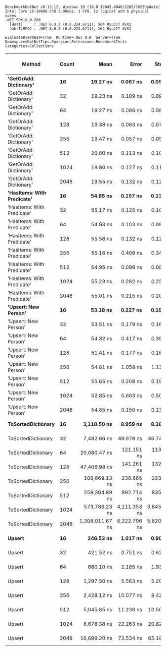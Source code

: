 ```

BenchmarkDotNet v0.13.12, Windows 10 (10.0.19045.4046/22H2/2022Update)
Intel Core i5-10400 CPU 2.90GHz, 1 CPU, 12 logical and 6 physical cores
.NET SDK 8.0.200
  [Host]     : .NET 8.0.2 (8.0.224.6711), X64 RyuJIT AVX2
  Job-TLMPGC : .NET 8.0.2 (8.0.224.6711), X64 RyuJIT AVX2

EvaluateOverhead=True  Runtime=.NET 8.0  Server=True  
Namespace=DotNetTips.Spargine.Extensions.BenchmarkTests  Categories=Collections  

```
| Method                     | Count | Mean            | Error        | StdDev       | StdErr       | Min             | Q1              | Median          | Q3              | Max             | Op/s         | CI99.9% Margin | Iterations | Kurtosis | MValue | Skewness | Rank | LogicalGroup | Baseline | Code Size | Exceptions | Completed Work Items | Lock Contentions | Gen0   | Allocated |
|--------------------------- |------ |----------------:|-------------:|-------------:|-------------:|----------------:|----------------:|----------------:|----------------:|----------------:|-------------:|---------------:|-----------:|---------:|-------:|---------:|-----:|------------- |--------- |----------:|-----------:|---------------------:|-----------------:|-------:|----------:|
| **&#39;GetOrAdd: Dictionary&#39;**     | **16**    |        **19.27 ns** |     **0.067 ns** |     **0.056 ns** |     **0.016 ns** |        **19.19 ns** |        **19.23 ns** |        **19.26 ns** |        **19.30 ns** |        **19.41 ns** | **51,888,683.7** |      **0.0670 ns** |      **13.00** |    **3.248** |  **2.000** |   **0.7890** |    **1** | *****            | **No**       |   **1,151 B** |          **-** |                    **-** |                **-** |      **-** |         **-** |
| &#39;GetOrAdd: Dictionary&#39;     | 32    |        19.23 ns |     0.109 ns |     0.091 ns |     0.025 ns |        19.02 ns |        19.24 ns |        19.25 ns |        19.26 ns |        19.34 ns | 52,015,052.8 |      0.1091 ns |      13.00 |    2.989 |  2.000 |  -1.0576 |    1 | *            | No       |   1,151 B |          - |                    - |                - |      - |         - |
| &#39;GetOrAdd: Dictionary&#39;     | 64    |        19.27 ns |     0.086 ns |     0.080 ns |     0.021 ns |        19.03 ns |        19.26 ns |        19.29 ns |        19.31 ns |        19.37 ns | 51,890,974.4 |      0.0857 ns |      15.00 |    6.095 |  2.000 |  -1.7826 |    1 | *            | No       |   1,151 B |          - |                    - |                - |      - |         - |
| &#39;GetOrAdd: Dictionary&#39;     | 128   |        19.38 ns |     0.083 ns |     0.078 ns |     0.020 ns |        19.21 ns |        19.35 ns |        19.38 ns |        19.43 ns |        19.55 ns | 51,590,046.9 |      0.0832 ns |      15.00 |    3.369 |  2.000 |  -0.1881 |    1 | *            | No       |   1,151 B |          - |                    - |                - |      - |         - |
| &#39;GetOrAdd: Dictionary&#39;     | 256   |        19.47 ns |     0.057 ns |     0.054 ns |     0.014 ns |        19.40 ns |        19.42 ns |        19.45 ns |        19.49 ns |        19.59 ns | 51,370,121.2 |      0.0572 ns |      15.00 |    2.533 |  2.000 |   0.7119 |    1 | *            | No       |   1,151 B |          - |                    - |                - |      - |         - |
| &#39;GetOrAdd: Dictionary&#39;     | 512   |        20.60 ns |     0.113 ns |     0.106 ns |     0.027 ns |        20.35 ns |        20.55 ns |        20.57 ns |        20.70 ns |        20.76 ns | 48,544,587.7 |      0.1134 ns |      15.00 |    2.876 |  2.000 |  -0.4230 |    2 | *            | No       |   1,151 B |          - |                    - |                - |      - |         - |
| &#39;GetOrAdd: Dictionary&#39;     | 1024  |        19.80 ns |     0.127 ns |     0.119 ns |     0.031 ns |        19.58 ns |        19.74 ns |        19.85 ns |        19.87 ns |        19.96 ns | 50,516,621.7 |      0.1269 ns |      15.00 |    2.028 |  2.000 |  -0.6807 |    1 | *            | No       |   1,151 B |          - |                    - |                - |      - |         - |
| &#39;GetOrAdd: Dictionary&#39;     | 2048  |        19.55 ns |     0.132 ns |     0.124 ns |     0.032 ns |        19.24 ns |        19.51 ns |        19.57 ns |        19.62 ns |        19.77 ns | 51,142,385.7 |      0.1323 ns |      15.00 |    3.585 |  2.000 |  -0.7378 |    1 | *            | No       |   1,151 B |          - |                    - |                - |      - |         - |
| **&#39;HasItems: With Predicate&#39;** | **16**    |        **54.85 ns** |     **0.157 ns** |     **0.139 ns** |     **0.037 ns** |        **54.64 ns** |        **54.75 ns** |        **54.85 ns** |        **54.92 ns** |        **55.14 ns** | **18,230,636.9** |      **0.1569 ns** |      **14.00** |    **2.294** |  **2.000** |   **0.4336** |    **5** | *****            | **No**       |   **1,792 B** |          **-** |                    **-** |                **-** | **0.0006** |      **56 B** |
| &#39;HasItems: With Predicate&#39; | 32    |        55.17 ns |     0.125 ns |     0.104 ns |     0.029 ns |        55.00 ns |        55.08 ns |        55.16 ns |        55.25 ns |        55.34 ns | 18,126,678.5 |      0.1248 ns |      13.00 |    1.593 |  2.000 |  -0.0304 |    5 | *            | No       |   1,710 B |          - |                    - |                - | 0.0006 |      56 B |
| &#39;HasItems: With Predicate&#39; | 64    |        54.93 ns |     0.103 ns |     0.097 ns |     0.025 ns |        54.76 ns |        54.86 ns |        54.95 ns |        54.98 ns |        55.11 ns | 18,204,852.8 |      0.1035 ns |      15.00 |    2.074 |  2.000 |   0.1457 |    5 | *            | No       |   1,134 B |          - |                    - |                - | 0.0006 |      56 B |
| &#39;HasItems: With Predicate&#39; | 128   |        55.56 ns |     0.132 ns |     0.124 ns |     0.032 ns |        55.33 ns |        55.51 ns |        55.59 ns |        55.64 ns |        55.80 ns | 17,997,101.7 |      0.1321 ns |      15.00 |    2.303 |  2.000 |  -0.2186 |    5 | *            | No       |   1,792 B |          - |                    - |                - | 0.0006 |      56 B |
| &#39;HasItems: With Predicate&#39; | 256   |        55.16 ns |     0.409 ns |     0.341 ns |     0.095 ns |        54.87 ns |        55.02 ns |        55.05 ns |        55.08 ns |        55.96 ns | 18,129,937.6 |      0.4089 ns |      13.00 |    3.826 |  2.000 |   1.5853 |    5 | *            | No       |   1,579 B |          - |                    - |                - | 0.0006 |      56 B |
| &#39;HasItems: With Predicate&#39; | 512   |        54.95 ns |     0.096 ns |     0.089 ns |     0.023 ns |        54.81 ns |        54.90 ns |        54.92 ns |        55.05 ns |        55.08 ns | 18,199,235.2 |      0.0956 ns |      15.00 |    1.505 |  2.000 |   0.1890 |    5 | *            | No       |   1,579 B |          - |                    - |                - | 0.0006 |      56 B |
| &#39;HasItems: With Predicate&#39; | 1024  |        55.23 ns |     0.282 ns |     0.250 ns |     0.067 ns |        54.81 ns |        55.03 ns |        55.27 ns |        55.43 ns |        55.59 ns | 18,107,268.2 |      0.2819 ns |      14.00 |    1.539 |  2.000 |  -0.1587 |    5 | *            | No       |   1,579 B |          - |                    - |                - | 0.0006 |      56 B |
| &#39;HasItems: With Predicate&#39; | 2048  |        55.01 ns |     0.215 ns |     0.201 ns |     0.052 ns |        54.77 ns |        54.86 ns |        55.00 ns |        55.11 ns |        55.49 ns | 18,178,319.2 |      0.2146 ns |      15.00 |    2.760 |  2.000 |   0.7383 |    5 | *            | No       |   1,003 B |          - |                    - |                - | 0.0006 |      56 B |
| **&#39;Upsert: New Person&#39;**       | **16**    |        **53.18 ns** |     **0.227 ns** |     **0.190 ns** |     **0.053 ns** |        **52.59 ns** |        **53.14 ns** |        **53.25 ns** |        **53.27 ns** |        **53.33 ns** | **18,804,741.2** |      **0.2271 ns** |      **13.00** |    **7.211** |  **2.000** |  **-2.2186** |    **4** | *****            | **No**       |   **1,251 B** |          **-** |                    **-** |                **-** |      **-** |         **-** |
| &#39;Upsert: New Person&#39;       | 32    |        53.51 ns |     0.179 ns |     0.167 ns |     0.043 ns |        53.08 ns |        53.45 ns |        53.52 ns |        53.63 ns |        53.73 ns | 18,687,342.0 |      0.1786 ns |      15.00 |    3.600 |  2.000 |  -0.8761 |    4 | *            | No       |   1,251 B |          - |                    - |                - |      - |         - |
| &#39;Upsert: New Person&#39;       | 64    |        54.32 ns |     0.417 ns |     0.390 ns |     0.101 ns |        53.58 ns |        54.10 ns |        54.40 ns |        54.64 ns |        54.86 ns | 18,410,902.3 |      0.4174 ns |      15.00 |    1.921 |  2.000 |  -0.3936 |    5 | *            | No       |   1,251 B |          - |                    - |                - |      - |         - |
| &#39;Upsert: New Person&#39;       | 128   |        51.41 ns |     0.177 ns |     0.166 ns |     0.043 ns |        50.99 ns |        51.35 ns |        51.38 ns |        51.51 ns |        51.70 ns | 19,450,414.3 |      0.1775 ns |      15.00 |    3.750 |  2.000 |  -0.6222 |    3 | *            | No       |   1,317 B |          - |                    - |                - |      - |         - |
| &#39;Upsert: New Person&#39;       | 256   |        54.81 ns |     1.058 ns |     1.132 ns |     0.267 ns |        53.73 ns |        53.96 ns |        54.34 ns |        55.88 ns |        56.94 ns | 18,245,322.4 |      1.0576 ns |      18.00 |    1.823 |  2.000 |   0.7957 |    5 | *            | No       |   1,317 B |          - |                    - |                - |      - |         - |
| &#39;Upsert: New Person&#39;       | 512   |        55.65 ns |     0.208 ns |     0.195 ns |     0.050 ns |        55.18 ns |        55.55 ns |        55.66 ns |        55.77 ns |        55.97 ns | 17,969,656.8 |      0.2081 ns |      15.00 |    3.033 |  2.000 |  -0.5242 |    5 | *            | No       |   1,257 B |          - |                    - |                - |      - |         - |
| &#39;Upsert: New Person&#39;       | 1024  |        52.85 ns |     0.603 ns |     0.504 ns |     0.140 ns |        51.90 ns |        52.54 ns |        52.81 ns |        53.16 ns |        53.78 ns | 18,922,202.2 |      0.6034 ns |      13.00 |    2.280 |  2.000 |   0.1424 |    4 | *            | No       |   1,257 B |          - |                    - |                - |      - |         - |
| &#39;Upsert: New Person&#39;       | 2048  |        54.85 ns |     0.150 ns |     0.133 ns |     0.036 ns |        54.64 ns |        54.78 ns |        54.83 ns |        54.93 ns |        55.16 ns | 18,230,186.3 |      0.1502 ns |      14.00 |    2.725 |  2.000 |   0.5506 |    5 | *            | No       |   1,257 B |          - |                    - |                - |      - |         - |
| **ToSortedDictionary**         | **16**    |     **3,110.50 ns** |     **8.959 ns** |     **8.380 ns** |     **2.164 ns** |     **3,098.57 ns** |     **3,103.64 ns** |     **3,110.38 ns** |     **3,114.89 ns** |     **3,127.28 ns** |    **321,491.6** |      **8.9589 ns** |      **15.00** |    **2.044** |  **2.000** |   **0.3755** |   **11** | *****            | **No**       |   **1,857 B** |          **-** |                    **-** |                **-** | **0.0114** |    **1064 B** |
| ToSortedDictionary         | 32    |     7,482.66 ns |    49.976 ns |    46.748 ns |    12.070 ns |     7,393.76 ns |     7,446.85 ns |     7,492.96 ns |     7,514.00 ns |     7,554.81 ns |    133,642.3 |     49.9762 ns |      15.00 |    1.894 |  2.000 |  -0.0692 |   13 | *            | No       |   1,857 B |          - |                    - |                - | 0.0153 |    1960 B |
| ToSortedDictionary         | 64    |    20,080.47 ns |   121.151 ns |   113.324 ns |    29.260 ns |    19,860.96 ns |    20,005.80 ns |    20,116.93 ns |    20,174.13 ns |    20,221.93 ns |     49,799.6 |    121.1505 ns |      15.00 |    1.779 |  2.000 |  -0.3870 |   16 | *            | No       |   1,857 B |          - |                    - |                - | 0.0305 |    3752 B |
| ToSortedDictionary         | 128   |    47,406.98 ns |   141.261 ns |   132.136 ns |    34.117 ns |    47,230.19 ns |    47,285.52 ns |    47,416.04 ns |    47,488.45 ns |    47,685.19 ns |     21,093.9 |    141.2609 ns |      15.00 |    2.031 |  2.000 |   0.3632 |   17 | *            | No       |   1,923 B |          - |                    - |                - | 0.0610 |    7336 B |
| ToSortedDictionary         | 256   |   105,669.13 ns |   238.665 ns |   223.247 ns |    57.642 ns |   105,230.04 ns |   105,581.03 ns |   105,697.97 ns |   105,798.75 ns |   106,097.92 ns |      9,463.5 |    238.6647 ns |      15.00 |    2.864 |  2.000 |  -0.4329 |   18 | *            | No       |   1,923 B |          - |                    - |                - | 0.1221 |   14504 B |
| ToSortedDictionary         | 512   |   259,304.89 ns |   892.714 ns |   835.045 ns |   215.608 ns |   257,857.42 ns |   258,754.47 ns |   259,017.38 ns |   260,055.05 ns |   260,685.79 ns |      3,856.5 |    892.7137 ns |      15.00 |    1.658 |  2.000 |   0.0517 |   19 | *            | No       |   1,863 B |          - |                    - |                - |      - |   28841 B |
| ToSortedDictionary         | 1024  |   573,786.23 ns | 4,111.353 ns | 3,845.762 ns |   992.971 ns |   562,598.24 ns |   572,465.09 ns |   574,533.69 ns |   575,846.83 ns |   577,960.45 ns |      1,742.8 |  4,111.3528 ns |      15.00 |    5.095 |  2.000 |  -1.5193 |   20 | *            | No       |   1,863 B |          - |                    - |                - |      - |   57513 B |
| ToSortedDictionary         | 2048  | 1,308,011.67 ns | 6,222.796 ns | 5,820.808 ns | 1,502.926 ns | 1,290,319.53 ns | 1,306,885.35 ns | 1,309,333.01 ns | 1,311,253.22 ns | 1,314,011.33 ns |        764.5 |  6,222.7964 ns |      15.00 |    5.887 |  2.000 |  -1.7756 |   21 | *            | No       |   1,863 B |          - |                    - |                - |      - |  114858 B |
| **Upsert**                     | **16**    |       **246.53 ns** |     **1.017 ns** |     **0.902 ns** |     **0.241 ns** |       **245.53 ns** |       **245.81 ns** |       **246.20 ns** |       **247.16 ns** |       **248.20 ns** |  **4,056,348.0** |      **1.0171 ns** |      **14.00** |    **1.794** |  **2.000** |   **0.5829** |    **6** | *****            | **No**       |   **2,412 B** |          **-** |                    **-** |                **-** | **0.0005** |      **56 B** |
| Upsert                     | 32    |       421.52 ns |     0.751 ns |     0.627 ns |     0.174 ns |       420.49 ns |       420.95 ns |       421.74 ns |       422.05 ns |       422.44 ns |  2,372,356.0 |      0.7508 ns |      13.00 |    1.451 |  2.000 |  -0.1871 |    7 | *            | No       |   2,399 B |          - |                    - |                - | 0.0005 |      56 B |
| Upsert                     | 64    |       660.10 ns |     2.185 ns |     1.937 ns |     0.518 ns |       654.35 ns |       659.70 ns |       660.52 ns |       661.12 ns |       662.43 ns |  1,514,928.5 |      2.1847 ns |      14.00 |    5.781 |  2.000 |  -1.7208 |    8 | *            | No       |   2,412 B |          - |                    - |                - |      - |      56 B |
| Upsert                     | 128   |     1,297.50 ns |     5.563 ns |     5.203 ns |     1.343 ns |     1,291.72 ns |     1,293.65 ns |     1,295.65 ns |     1,300.44 ns |     1,309.33 ns |    770,713.5 |      5.5626 ns |      15.00 |    2.541 |  2.000 |   0.8363 |    9 | *            | No       |   2,465 B |          - |                    - |                - |      - |      56 B |
| Upsert                     | 256   |     2,428.12 ns |    10.077 ns |     9.426 ns |     2.434 ns |     2,413.78 ns |     2,421.36 ns |     2,430.63 ns |     2,432.95 ns |     2,445.74 ns |    411,840.6 |     10.0767 ns |      15.00 |    1.946 |  2.000 |   0.1181 |   10 | *            | No       |   2,405 B |          - |                    - |                - |      - |      56 B |
| Upsert                     | 512   |     5,045.85 ns |    11.230 ns |    10.505 ns |     2.712 ns |     5,032.25 ns |     5,035.68 ns |     5,047.03 ns |     5,051.14 ns |     5,066.95 ns |    198,182.6 |     11.2302 ns |      15.00 |    1.900 |  2.000 |   0.2644 |   12 | *            | No       |   2,409 B |          - |                    - |                - |      - |      56 B |
| Upsert                     | 1024  |     8,676.38 ns |    22.263 ns |    20.825 ns |     5.377 ns |     8,629.89 ns |     8,665.29 ns |     8,676.46 ns |     8,687.92 ns |     8,707.19 ns |    115,255.4 |     22.2628 ns |      15.00 |    2.554 |  2.000 |  -0.4507 |   14 | *            | No       |   2,406 B |          - |                    - |                - |      - |      56 B |
| Upsert                     | 2048  |    16,699.20 ns |    73.534 ns |    65.186 ns |    17.422 ns |    16,513.35 ns |    16,690.10 ns |    16,715.13 ns |    16,729.71 ns |    16,787.68 ns |     59,883.1 |     73.5344 ns |      14.00 |    5.106 |  2.000 |  -1.4666 |   15 | *            | No       |   2,406 B |          - |                    - |                - |      - |      56 B |
